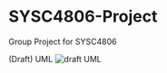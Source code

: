 # SYSC4806-Project
Group Project for SYSC4806

(Draft) UML 
![draft UML](https://github.com/jonmenard007/SYSC4806-Project/blob/Rohil/milestone1.png?raw=true)

